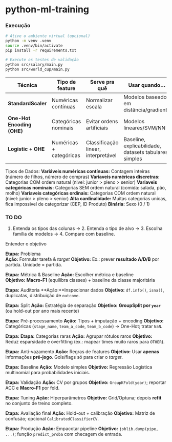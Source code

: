 # python-ml-training

### Execução

```bash
# Ative o ambiente virtual (opcional)
python -m venv .venv
source .venv/bin/activate
pip install -r requirements.txt

# Execute os testes de validação
python src/salary/main.py
python src/world_cup/main.py
```

| Técnica                    | Tipo de feature         | Serve pra quê                       | Usar quando…                                          |
| -------------------------- | ----------------------- | ----------------------------------- | ----------------------------------------------------- |
| **StandardScaler**         | Numéricas contínuas     | Normalizar escala                   | Modelos baseados em distância/gradiente               |
| **One-Hot Encoding (OHE)** | Categóricas nominais    | Evitar ordens artificiais           | Modelos lineares/SVM/NN                               |
| **Logistic + OHE**         | Numéricas + categóricas | Classificação linear, interpretável | Baseline, explicabilidade, datasets tabulares simples |

Tipos de Dados:
**Variáveis numéricas contínuas:** Contagem inteiras (número de filhos, número de compras)
**Variaveis numéricas discretras:** Categorias COM ordem natural (nivel: junior > pleno > senior)
**Variaveis categóricas nominais:** Categorias SEM ordem natural (comida: salada, pão, molho)
**Variaveis categóricas ordinais:** Categorias COM ordem natural (nivel: junior > pleno > senior)
**Alta cardinalidade:** Muitas categorias unicas, fica impossivel de categorizar (CEP, ID Produto)
**Binária:** Sexo (0 / 1)


### TO DO

1. Entenda os tipos das colunas → 2. Entenda o tipo de alvo → 3. Escolha família de modelos → 4. Compare com baseline.

Entender o objetivo

**Etapa:** Problema           
**Ação:** Formular tarefa & *target*
**Objetivo:** Ex.: prever **resultado A/D/B** por partida. Unidade = partida.  

**Etapa:** Métrica & Baseline 
**Ação:** Escolher métrica e baseline  
**Objetivo:** **Macro-F1** (equilibra classes) + baseline da classe majoritária

**Etapa:** Auditoria
**Ação:**Inspecionar dados
**Objetivo:** `df.info()`, `isna()`, duplicatas, distribuição de `outcome`. 

**Etapa:** Split 
**Ação:** Estratégia de separação 
**Objetivo:** **GroupSplit por `year`** (ou hold-out por ano mais recente)

**Etapa:** Pré-processamento
**Ação:** Tipos + imputação + encoding
**Objetivo:** Categóricas (`stage_name`, `team_a_code`, `team_b_code`) → One-Hot; tratar `NaN`.

**Etapa:** **Etapa:** Categorias raras
**Ação:** Agrupar rótulos raros
**Objetivo:** Reduz esparsidade e overfitting (ex.: mapear times muito raros para `OTHER`). 
 
**Etapa:** Anti-vazamento
**Ação:** Regras de features
**Objetivo:** Usar **apenas** informações **pré-jogo**. Gols/flags só para criar o *target*.

**Etapa:** Baseline
**Ação:** Modelo simples
**Objetivo:** Regressão Logística multinomial para probabilidades iniciais.     

**Etapa:** Validação
**Ação:** CV por grupos
**Objetivo:** `GroupKFold(year)`; reportar ACC e **Macro-F1** por fold.  

**Etapa:** Tuning
**Ação:** Hiperparâmetros
**Objetivo:** Grid/Optuna; depois **refit** no conjunto de treino completo.  

**Etapa:** Avaliação final
**Ação:** Hold-out + calibração
**Objetivo:** Matriz de confusão; opcional `CalibratedClassifierCV`.   

**Etapa:** Produção
**Ação:** Empacotar pipeline
**Objetivo:** `joblib.dump(pipe, ...)`; função `predict_proba` com checagem de entrada.
